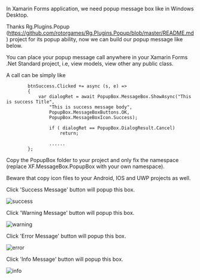 In Xamarin Forms application, we need popup message box like in Windows Desktop.

Thanks Rg.Plugins.Popup (https://github.com/rotorgames/Rg.Plugins.Popup/blob/master/README.md) project for its popup ability, now we can build our popup message like below.

You can place your popup message call anywhere in your Xamarin Forms .Net Standard project, i.e, view models, view other any public class.

A call can be simply like

            btnSuccess.Clicked += async (s, e) =>
            {
                var dialogRet = await PopupBox.MessageBox.ShowAsync("This is success Title",
                    "This is success message body",
                    PopupBox.MessageBoxButtons.OK,
                    PopupBox.MessageBoxIcon.Success);
                    
                    if ( dialogRet == PopupBox.DialogResult.Cancel)
                        return;
                        
                    ......
            };

Copy the PopupBox folder to your project and only fix the namespace (replace XF.MessageBox.PopupBox with your own namespace).

Beware that copy icon files to your Android, IOS and UWP projects as well.

Click 'Success Message' button will popup this box.

![success](https://user-images.githubusercontent.com/1282675/40561024-b2484ace-6029-11e8-8f0c-d10b6868a4bc.png)

Click 'Warning Message' button will popup this box.

![warning](https://user-images.githubusercontent.com/1282675/40561025-b25583e2-6029-11e8-97cd-22728fb4d2db.png)


Click 'Error Message' button will popup this box.

![error](https://user-images.githubusercontent.com/1282675/40561026-b266666c-6029-11e8-8e4c-7a26df4d244e.png)


Click 'Info Message' button will popup this box.

![info](https://user-images.githubusercontent.com/1282675/40561027-b273302c-6029-11e8-81c2-3fe30eb4b286.png)
